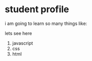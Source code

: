 # student  profile

i am going to learn so many things 
like:

lets see here


1. javascript
1. css
1. html
